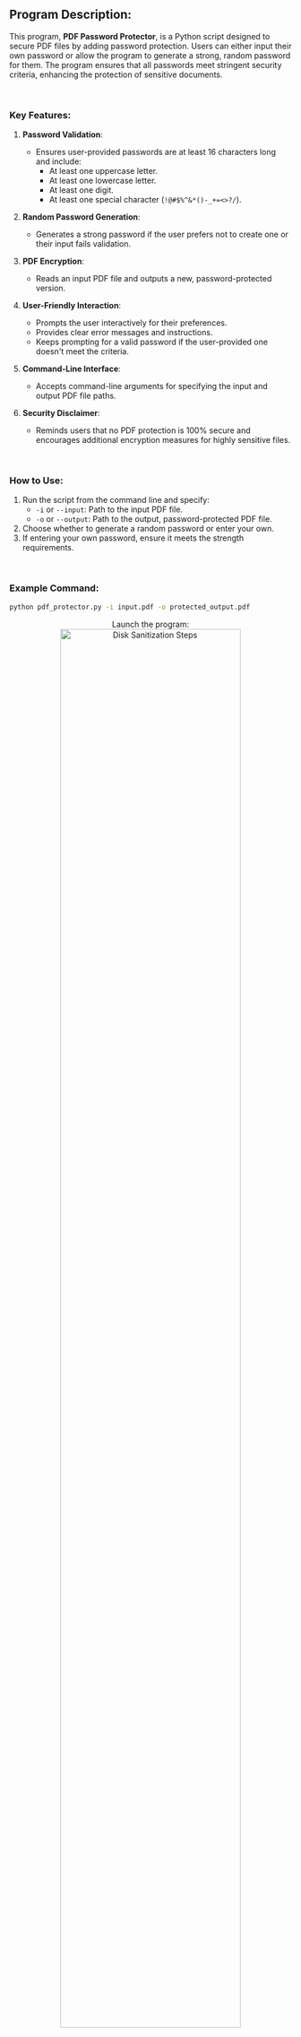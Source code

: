 ## Program Description:

This program, **PDF Password Protector**, is a Python script designed to secure PDF files by adding password protection. Users can either input their own password or allow the program to generate a strong, random password for them. The program ensures that all passwords meet stringent security criteria, enhancing the protection of sensitive documents.

<br>

### Key Features:
1. **Password Validation**:<br>
   - Ensures user-provided passwords are at least 16 characters long and include:
     - At least one uppercase letter.<br>
     - At least one lowercase letter.<br>
     - At least one digit.<br>
     - At least one special character (`!@#$%^&*()-_+=<>?/`).<br>

2. **Random Password Generation**:<br>
   - Generates a strong password if the user prefers not to create one or their input fails validation.<br>

3. **PDF Encryption**:<br>
   - Reads an input PDF file and outputs a new, password-protected version.<br>

4. **User-Friendly Interaction**:<br>
   - Prompts the user interactively for their preferences.<br>
   - Provides clear error messages and instructions.<br>
   - Keeps prompting for a valid password if the user-provided one doesn't meet the criteria.<br>

5. **Command-Line Interface**:<br>
   - Accepts command-line arguments for specifying the input and output PDF file paths.<br>

6. **Security Disclaimer**:<br>
   - Reminds users that no PDF protection is 100% secure and encourages additional encryption measures for highly sensitive files.<br>

<br>

### How to Use:
1. Run the script from the command line and specify:<br>
   - `-i` or `--input`: Path to the input PDF file.<br>
   - `-o` or `--output`: Path to the output, password-protected PDF file.<br>
2. Choose whether to generate a random password or enter your own.<br>
3. If entering your own password, ensure it meets the strength requirements.<br>

<br>

### Example Command:
```bash
python pdf_protector.py -i input.pdf -o protected_output.pdf
```


<p align="center">
Launch the program: <br/>
<img src="https://i.imgur.com/0zC02iY.png!"height="80%" width="80%" alt="Disk Sanitization Steps"/>

<br />
<br />
Select the hashtype:  <br/>
<img src="https://i.imgur.com/j1Joxja.png" height="80%" width="80%" alt="Disk Sanitization Steps"/>
<br />
<br />



